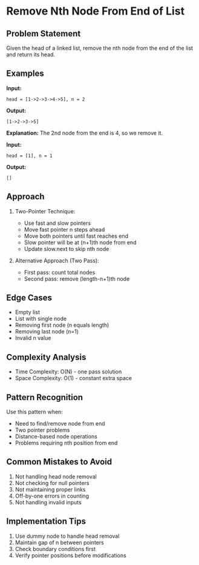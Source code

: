 # Remove Nth Node From End of List

## Problem Statement

Given the head of a linked list, remove the nth node from the end of the list and return its head.

## Examples

**Input:**

```
head = [1->2->3->4->5], n = 2
```

**Output:**

```
[1->2->3->5]
```

**Explanation:** The 2nd node from the end is 4, so we remove it.

**Input:**

```
head = [1], n = 1
```

**Output:**

```
[]
```

## Approach

1. Two-Pointer Technique:

   - Use fast and slow pointers
   - Move fast pointer n steps ahead
   - Move both pointers until fast reaches end
   - Slow pointer will be at (n+1)th node from end
   - Update slow.next to skip nth node

2. Alternative Approach (Two Pass):
   - First pass: count total nodes
   - Second pass: remove (length-n+1)th node

## Edge Cases

- Empty list
- List with single node
- Removing first node (n equals length)
- Removing last node (n=1)
- Invalid n value

## Complexity Analysis

- Time Complexity: O(N) - one pass solution
- Space Complexity: O(1) - constant extra space

## Pattern Recognition

Use this pattern when:

- Need to find/remove node from end
- Two pointer problems
- Distance-based node operations
- Problems requiring nth position from end

## Common Mistakes to Avoid

1. Not handling head node removal
2. Not checking for null pointers
3. Not maintaining proper links
4. Off-by-one errors in counting
5. Not handling invalid inputs

## Implementation Tips

1. Use dummy node to handle head removal
2. Maintain gap of n between pointers
3. Check boundary conditions first
4. Verify pointer positions before modifications

